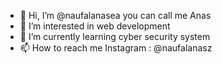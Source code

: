 - 👋 Hi, I’m @naufalanasea you can call me Anas
- 👀 I’m interested in web development 
- 🌱 I’m currently learning cyber security system
- 📫 How to reach me 
Instagram : @naufalanasz

<!---
naufalanasea/naufalanasea is a ✨ special ✨ repository because its `README.md` (this file) appears on your GitHub profile.
You can click the Preview link to take a look at your changes.
--->
